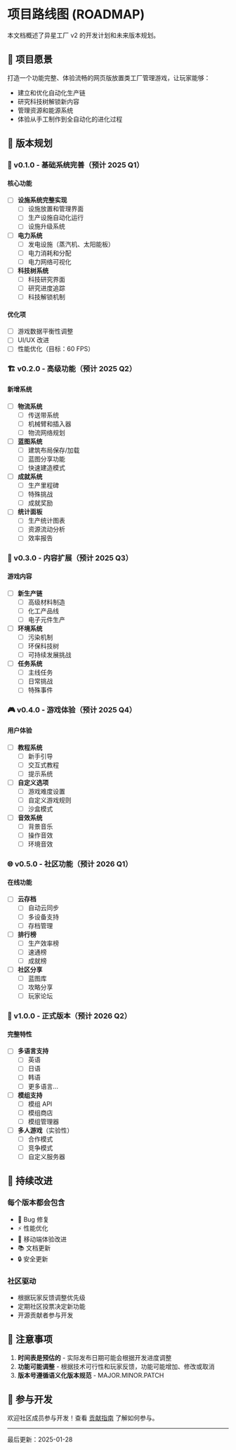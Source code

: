 # 项目路线图 (ROADMAP)

本文档概述了异星工厂 v2 的开发计划和未来版本规划。

## 🎯 项目愿景

打造一个功能完整、体验流畅的网页版放置类工厂管理游戏，让玩家能够：
- 建立和优化自动化生产链
- 研究科技树解锁新内容
- 管理资源和能源系统
- 体验从手工制作到全自动化的进化过程

## 📅 版本规划

### 🚀 v0.1.0 - 基础系统完善（预计 2025 Q1）

#### 核心功能
- [ ] **设施系统完整实现**
  - [ ] 设施放置和管理界面
  - [ ] 生产设施自动化运行
  - [ ] 设施升级系统
  
- [ ] **电力系统**
  - [ ] 发电设施（蒸汽机、太阳能板）
  - [ ] 电力消耗和分配
  - [ ] 电力网络可视化
  
- [ ] **科技树系统**
  - [ ] 科技研究界面
  - [ ] 研究进度追踪
  - [ ] 科技解锁机制

#### 优化项
- [ ] 游戏数据平衡性调整
- [ ] UI/UX 改进
- [ ] 性能优化（目标：60 FPS）

### 🏗️ v0.2.0 - 高级功能（预计 2025 Q2）

#### 新增系统
- [ ] **物流系统**
  - [ ] 传送带系统
  - [ ] 机械臂和插入器
  - [ ] 物流网络规划
  
- [ ] **蓝图系统**
  - [ ] 建筑布局保存/加载
  - [ ] 蓝图分享功能
  - [ ] 快速建造模式
  
- [ ] **成就系统**
  - [ ] 生产里程碑
  - [ ] 特殊挑战
  - [ ] 成就奖励

- [ ] **统计面板**
  - [ ] 生产统计图表
  - [ ] 资源流动分析
  - [ ] 效率报告

### 🌟 v0.3.0 - 内容扩展（预计 2025 Q3）

#### 游戏内容
- [ ] **新生产链**
  - [ ] 高级材料制造
  - [ ] 化工产品线
  - [ ] 电子元件生产
  
- [ ] **环境系统**
  - [ ] 污染机制
  - [ ] 环保科技树
  - [ ] 可持续发展挑战

- [ ] **任务系统**
  - [ ] 主线任务
  - [ ] 日常挑战
  - [ ] 特殊事件

### 🎮 v0.4.0 - 游戏体验（预计 2025 Q4）

#### 用户体验
- [ ] **教程系统**
  - [ ] 新手引导
  - [ ] 交互式教程
  - [ ] 提示系统
  
- [ ] **自定义选项**
  - [ ] 游戏难度设置
  - [ ] 自定义游戏规则
  - [ ] 沙盒模式

- [ ] **音效系统**
  - [ ] 背景音乐
  - [ ] 操作音效
  - [ ] 环境音效

### 🌐 v0.5.0 - 社区功能（预计 2026 Q1）

#### 在线功能
- [ ] **云存档**
  - [ ] 自动云同步
  - [ ] 多设备支持
  - [ ] 存档管理
  
- [ ] **排行榜**
  - [ ] 生产效率榜
  - [ ] 速通榜
  - [ ] 成就榜

- [ ] **社区分享**
  - [ ] 蓝图库
  - [ ] 攻略分享
  - [ ] 玩家论坛

### 🎯 v1.0.0 - 正式版本（预计 2026 Q2）

#### 完整特性
- [ ] **多语言支持**
  - [ ] 英语
  - [ ] 日语
  - [ ] 韩语
  - [ ] 更多语言...
  
- [ ] **模组支持**
  - [ ] 模组 API
  - [ ] 模组商店
  - [ ] 模组管理器

- [ ] **多人游戏**（实验性）
  - [ ] 合作模式
  - [ ] 竞争模式
  - [ ] 自定义服务器

## 🔄 持续改进

### 每个版本都会包含
- 🐛 Bug 修复
- ⚡ 性能优化
- 📱 移动端体验改进
- 📚 文档更新
- 🔒 安全更新

### 社区驱动
- 根据玩家反馈调整优先级
- 定期社区投票决定新功能
- 开源贡献者参与开发

## 📝 注意事项

1. **时间表是预估的** - 实际发布日期可能会根据开发进度调整
2. **功能可能调整** - 根据技术可行性和玩家反馈，功能可能增加、修改或取消
3. **版本号遵循语义化版本规范** - MAJOR.MINOR.PATCH

## 🤝 参与开发

欢迎社区成员参与开发！查看 [贡献指南](README.md#-贡献指南) 了解如何参与。

---

最后更新：2025-01-28